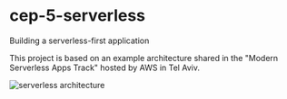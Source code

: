 # cep-5-serverless
Building a serverless-first application

This project is based on an example architecture shared in the "Modern Serverless Apps Track" hosted by AWS in Tel Aviv.

![serverless architecture]("/screenshot-arch.png")
